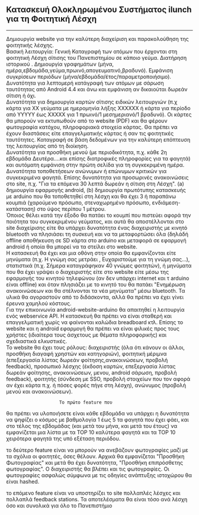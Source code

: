 <h2 class="intro-text text-center"><strong>Κατασκευή Ολοκληρωμένου Συστήματος ilunch για τη
                                Φοιτητική Λέσχη</strong></h2>
                        <hr>
                        <p>Δημιουργία website για την καλύτερη διαχείριση και παρακολούθηση της φοιτητικής λέσχης. <br>
                            Βασική λειτουργία: Γενική Καταγραφή των ατόμων που έρχονται στη φοιτητική Λέσχη σίτισης του
                            Πανεπιστημίου σε κάποιο γεύμα. Διατήρηση ιστορικού . Δημιουργία γραφημάτων (μήνα,
                            ημέρα,εβδομάδα,γεύμα,πρωινό,απογευματινό,βραδυνό). Εμφάνιση συγκρίσεων περιόδων
                            (μήνα/εβδομάδα/έτος/παραμετροποιήσιμο). <br>Δυνατότητα για λεπτομερή κατάγραφή των ατόμων με
                            σάρωση ταυτότητας από Android 4.4 και άνω και εμφάνιση αν δικαιούται δωρεάν σίτιση ή όχι.
                            <br>Δυνατότητα για δημιουργία καρτών σίτισης ειδικών λειτουργιών (π.χ κάρτα για ΧΧ γεύματα
                            με ημερομηνία λήξης ΧΧΧΧΧΧ ή κάρτα για περίοδο από ΥΥΥΥΥ έως ΧΧΧΧΧ για 1 πρωινό/1
                            μεσημεριανό/1 βραδυνό). Οι κάρτες θα μπορούν να εκτυπωθούν από το website (PDF) και θα
                            φέρουν φωτογραφία κατόχου, πληροφοριακά στοιχεία κάρτας. Θα πρέπει να έχουν διαστάσεις είτε
                            επαγγελματικής κάρτας ή σαν τις φοιτητικές ταυτότητες. Καταγραφή σε βάση δεδομένων για την
                            καλύτερη επόπτευση της λειτουργίας από τη διοίκηση.<br> Δυνατότητα για προσθήκη μενού (με
                            περιοδικότητα, π.χ. κάθε 2η εβδομάδα Δευτέρα....και επίσης διατροφικές πληροφορίες για τα
                            φαγητά) και αυτόματη εμφάνιση στην πρώτη σελίδα για τη συγκεκριμένη ημέρα. <br>Δυνατότητα
                            τοποθετήσεων ανώνυμων ή επώνυμων κριτικών για συγκεκριμένα φαγητά. Επίσης δυνατότητα για
                            προσωρινές ανακοινώσεις στο site, π.χ. "Για τα επόμενα 30 λεπτά δωρεάν η σίτιση στη Λέσχη".
                            (a) δημιουργία εφαρμογής android, (b) δημιουργία πρωτότυπης κατασκευής με arduino που θα
                            τοποθετηθεί στη λέσχη και θα έχει 3 ή παραπάνω κουμπιά (χαρούμενο πρόσωπο, στεναχωρημένο
                            πρόσωπο, ενδιάμεση-κατάσταση) στο ύψος περίπου 1 μέτρου. <br>Όποιος θέλει κατά την έξοδο θα
                            πατάει το κουμπί που πιστεύει αφορά την ποιότητα του συγκεκριμένου γεύματος, και αυτά θα
                            αποστέλλονται στο site διαχείρισης είτε θα υπάρχει δυνατότητα ένας διαχειριστής με κινητό
                            bluetooth να πλησιάσει τη συσκευή και να τα μεταφορτώσει όλα (δηλάδή offline αποθήκευση σε
                            SD κάρτα στο arduino και μεταφορά σε εφαρμογή android ή οποία θα μπορεί να τα στείλει στο
                            website. <br>Η κατασκευή θα έχει και μια οθόνη στην οποία θα εμφανίζονται είτε μηνύματα
                            (π.χ. Η γνώμη σας μετράει , Ευχαριστούμε για τη γνώμη σας...), στατιστικά (π.χ. Σήμερα
                            καταγράφηκαν 40 γνώμες φοιτητών), ή μηνύματα που θα έχει γράψει ο διαχειριστής είτε στο
                            website είτε μέσω της εφαρμογής του κινητού τηλεφώνου (αν δεν υπάρχει internet και τ arduino
                            είναι offline) και όταν πλησιάζει με το κινητό του θα πατάει "Ενημέρωση ανακοινώσεων και θα
                            στέλνονται τα νέα μηνύματα" μέσω bluetooth. Τα υλικά θα αγοραστούν από το διδάσκοντα, αλλά
                            θα πρέπει να έχει γίνει έρευνα χαμηλού κόστους. <br>Για την επικοινωνία
                            android-website-arduino θα απαιτηθεί η λειτουργία ενός webservice API. H κατασκευή θα πρέπει
                            να είναι σταθερή και επαγγελματική χωρίς να φαίνονται καλώδια breadboard κτλ. Επίσης το
                            website και η android εφαρμογή θα πρέπει να είναι φιλικές προς τους χρήστες (ιδιαίτερα τους
                            άσχετους με θέματα πληροφορικής) και σχεδιαστικά ελκυστικές. <br>Το website θα έχει τους
                            ρόλους: διαχειριστής (όλα ότι κάνουν οι άλλοι, προσθήκη διαγαφή χρηστών και κατηγοριών),
                            φοιτητική μέριμνα (επεξεργασία λίστας δωρεάν φοίτησης,ανακοινώσεων, προβολή feedback),
                            προσωπικό λέσχης (έκδοση καρτών, επεξεργασία λίστας δωρεάν φοίτησης, ανακοινώσεων, μενου,
                            android σάρωση, προβολή feedback), φοιτητής (σύνδεση με SSO, προβολή στοιχείων που τον αφορά
                            αν έχει κάρτα π.χ. ή πόσες φορές πήγε στη λέσχη), ανώνυμος (προβολή μενού και ανακοινώσεων).
                        </p>
                        
                        Το πρώτο feature που
θα πρέπει να υλοποιήσετε είναι κάθε εβδομάδα να υπάρχει η δυνατότητα να ψηφίζει ο κόσμος με βαθμολογία 1 έως 5 τα φαγητά που έχει φάει, και στο
τέλος της εβδομάδας (και μετά του μήνα, και μετά του έτους) να εμφανίζεται μια λίστα με τα TOP 10 καλύτερα φαγητά και τα TOP 10 χειρότερα φαγητά της
υπό εξέταση περιόδου.

το δεύτερο feature είναι να μπορούν να ανεβάζουν φωτογραφίες μαζί με τα σχόλια οι φοιτητές, όσες θέλουν. Αρχικά θα εμφανίζεται "Προσθήκη Φωτογραφίας"
και μετά θα έχει δυνατότητα, "Προσθήκη επιπρόσθετης φωτογραφίας". Ο διαχειριστής θα βλέπει και τις φωτογραφίες. Οι φωτογραφίες ασφαλώς σύμφωνα
με τις οδηγίες ανάπτυξης ιστοχώρου θα είναι hashed.

το επόμενο feature είναι να υποστηρίζει το site πολλαπλές λέσχες και πολλαπλά feedback stations. Τα αποτελέσματα θα είναι τόσο ανά λέσχη όσο και συνολικά
για όλο το Πανεπιστήμιο
